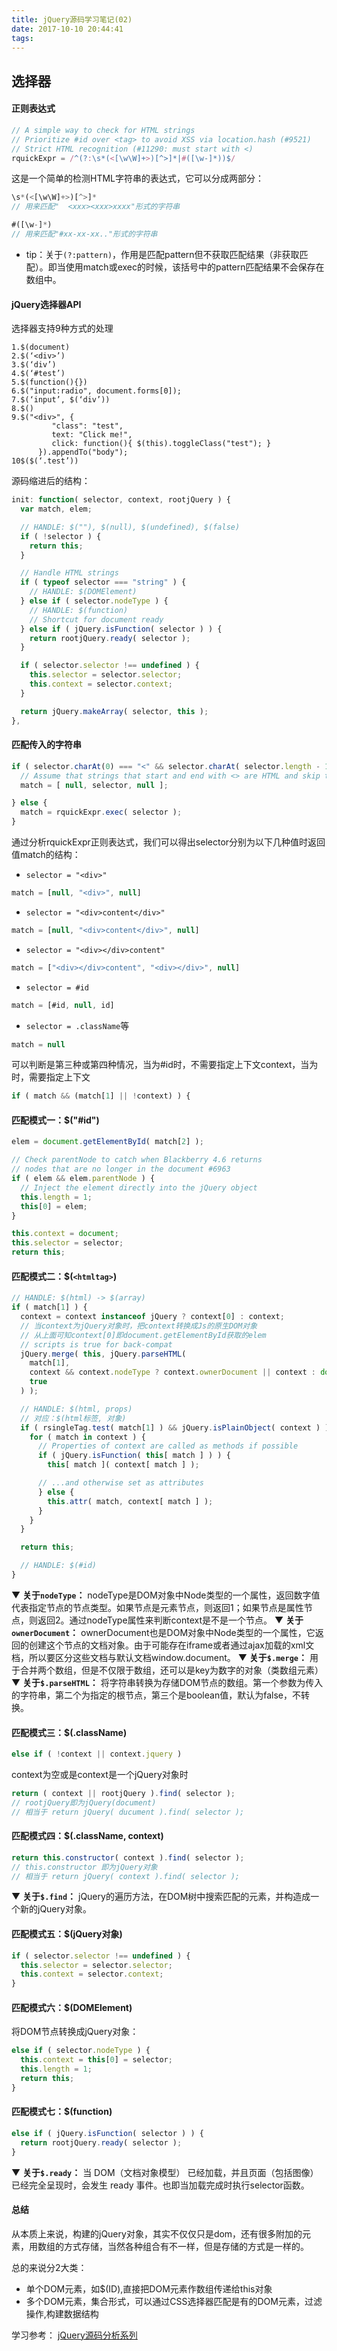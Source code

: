 ```yaml
---
title: jQuery源码学习笔记(02)
date: 2017-10-10 20:44:41
tags:
---
```

## 选择器

#### 正则表达式

```javascript
// A simple way to check for HTML strings
// Prioritize #id over <tag> to avoid XSS via location.hash (#9521)
// Strict HTML recognition (#11290: must start with <)
rquickExpr = /^(?:\s*(<[\w\W]+>)[^>]*|#([\w-]*))$/
```
这是一个简单的检测HTML字符串的表达式，它可以分成两部分：
```javascript
\s*(<[\w\W]+>)[^>]*
// 用来匹配"  <xxx><xxx>xxxx"形式的字符串
```
```javascript
#([\w-]*)
// 用来匹配"#xx-xx-xx.."形式的字符串
```
* tip：关于`(?:pattern)`，作用是匹配pattern但不获取匹配结果（非获取匹配）。即当使用match或exec的时候，该括号中的pattern匹配结果不会保存在数组中。


#### jQuery选择器API

选择器支持9种方式的处理
```
1.$(document)
2.$(‘<div>’)
3.$(‘div’)
4.$(‘#test’)
5.$(function(){})
6.$("input:radio", document.forms[0]);
7.$(‘input’, $(‘div’))
8.$()
9.$("<div>", {
         "class": "test",
         text: "Click me!",
         click: function(){ $(this).toggleClass("test"); }
      }).appendTo("body");
10$($(‘.test’))
```
源码缩进后的结构：
```javascript
init: function( selector, context, rootjQuery ) {
  var match, elem;

  // HANDLE: $(""), $(null), $(undefined), $(false)
  if ( !selector ) {
    return this;
  }

  // Handle HTML strings
  if ( typeof selector === "string" ) {
    // HANDLE: $(DOMElement)
  } else if ( selector.nodeType ) {
    // HANDLE: $(function)
    // Shortcut for document ready
  } else if ( jQuery.isFunction( selector ) ) {
    return rootjQuery.ready( selector );
  }

  if ( selector.selector !== undefined ) {
    this.selector = selector.selector;
    this.context = selector.context;
  }

  return jQuery.makeArray( selector, this );
},
```

#### 匹配传入的字符串

```javascript
if ( selector.charAt(0) === "<" && selector.charAt( selector.length - 1 ) === ">" && selector.length >= 3 ) {
  // Assume that strings that start and end with <> are HTML and skip the regex check
  match = [ null, selector, null ];

} else {
  match = rquickExpr.exec( selector );
}
```
通过分析rquickExpr正则表达式，我们可以得出selector分别为以下几种值时返回值match的结构：
* `selector = "<div>"`
```javascript
match = [null, "<div>", null]
```
* `selector = "<div>content</div>"`
```javascript
match = [null, "<div>content</div>", null]
```
* `selector = "<div></div>content"`
```javascript
match = ["<div></div>content", "<div></div>", null]
```
* `selector = #id`
```javascript
match = [#id, null, id]
```
* `selector = .className`等
```javascript
match = null
```

可以判断是第三种或第四种情况，当为#id时，不需要指定上下文context，当为<htmltag>时，需要指定上下文
```javascript
if ( match && (match[1] || !context) ) {
```


#### 匹配模式一：$("#id")

```javascript
elem = document.getElementById( match[2] );

// Check parentNode to catch when Blackberry 4.6 returns
// nodes that are no longer in the document #6963
if ( elem && elem.parentNode ) {
  // Inject the element directly into the jQuery object
  this.length = 1;
  this[0] = elem;
}

this.context = document;
this.selector = selector;
return this;
```

#### 匹配模式二：$(`<htmltag>`)

```javascript
// HANDLE: $(html) -> $(array)
if ( match[1] ) {
  context = context instanceof jQuery ? context[0] : context;
  // 当context为jQuery对象时，把context转换成Js的原生DOM对象
  // 从上面可知context[0]即document.getElementById获取的elem
  // scripts is true for back-compat
  jQuery.merge( this, jQuery.parseHTML(
    match[1],
    context && context.nodeType ? context.ownerDocument || context : document,
    true
  ) );

  // HANDLE: $(html, props)
  // 对应：$(html标签, 对象)
  if ( rsingleTag.test( match[1] ) && jQuery.isPlainObject( context ) ) {
    for ( match in context ) {
      // Properties of context are called as methods if possible
      if ( jQuery.isFunction( this[ match ] ) ) {
        this[ match ]( context[ match ] );

      // ...and otherwise set as attributes
      } else {
        this.attr( match, context[ match ] );
      }
    }
  }

  return this;

  // HANDLE: $(#id)
}
```
▼ **关于`nodeType`：**
nodeType是DOM对象中Node类型的一个属性，返回数字值代表指定节点的节点类型。如果节点是元素节点，则返回1；如果节点是属性节点，则返回2。通过nodeType属性来判断context是不是一个节点。
▼ **关于`ownerDocument`：**
ownerDocument也是DOM对象中Node类型的一个属性，它返回的创建这个节点的文档对象。由于可能存在iframe或者通过ajax加载的xml文档，所以要区分这些文档与默认文档window.document。
▼ **关于`$.merge`：**
用于合并两个数组，但是不仅限于数组，还可以是key为数字的对象（类数组元素）
▼ **关于`$.parseHTML`：**
将字符串转换为存储DOM节点的数组。第一个参数为传入的字符串，第二个为指定的根节点，第三个是boolean值，默认为false，不转换。

#### 匹配模式三：$(.className)

```javascript
else if ( !context || context.jquery )
```
context为空或是context是一个jQuery对象时
```javascript
return ( context || rootjQuery ).find( selector );
// rootjQuery即为jQuery(document)
// 相当于 return jQuery( ducument ).find( selector );

```

#### 匹配模式四：$(.className, context)

```javascript
return this.constructor( context ).find( selector );
// this.constructor 即为jQuery对象
// 相当于 return jQuery( context ).find( selector );

```

▼ **关于`$.find`：**
jQuery的遍历方法，在DOM树中搜索匹配的元素，并构造成一个新的jQuery对象。

#### 匹配模式五：$(jQuery对象)

```javascript
if ( selector.selector !== undefined ) {
  this.selector = selector.selector;
  this.context = selector.context;
}
```

#### 匹配模式六：$(DOMElement)

将DOM节点转换成jQuery对象：

```javascript
else if ( selector.nodeType ) {
  this.context = this[0] = selector;
  this.length = 1;
  return this;
}
```

#### 匹配模式七：$(function)

```javascript
else if ( jQuery.isFunction( selector ) ) {
  return rootjQuery.ready( selector );
}

```
▼ **关于`$.ready`：**
当 DOM（文档对象模型） 已经加载，并且页面（包括图像）已经完全呈现时，会发生 ready 事件。也即当加载完成时执行selector函数。

#### 总结

从本质上来说，构建的jQuery对象，其实不仅仅只是dom，还有很多附加的元素，用数组的方式存储，当然各种组合有不一样，但是存储的方式是一样的。

总的来说分2大类：

* 单个DOM元素，如$(ID),直接把DOM元素作数组传递给this对象
* 多个DOM元素，集合形式，可以通过CSS选择器匹配是有的DOM元素，过滤操作,构建数据结构

学习参考：
[jQuery源码分析系列](http://www.cnblogs.com/aaronjs/p/3279314.html)